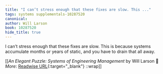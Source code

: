 ```yaml
---
title: "I can’t stress enough that these fixes are slow. This ..."
tags: systems supplementals-10287520
canonical: 
author: Will Larson
book: 10287520
hide_title: true
---
```


I can’t stress enough that these fixes are slow. This is because systems accumulate months or years of static, and you have to drain that all away.


[[<cite>_An Elegant Puzzle: Systems of Engineering Management_</cite> by Will Larson 📕<br>
_More_: [Readwise URL](https://readwise.io/open/417156908){:target="_blank"}
::wrap]]